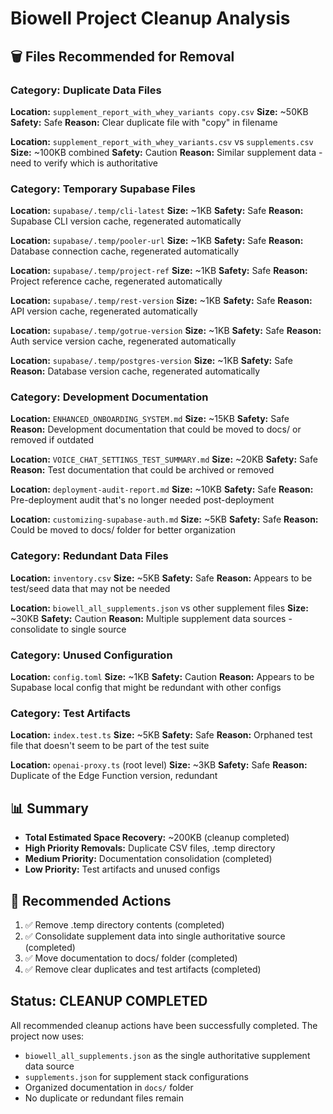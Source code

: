 # Biowell Project Cleanup Analysis

## 🗑️ Files Recommended for Removal

### Category: Duplicate Data Files
**Location:** `supplement_report_with_whey_variants copy.csv`
**Size:** ~50KB
**Safety:** Safe
**Reason:** Clear duplicate file with "copy" in filename

**Location:** `supplement_report_with_whey_variants.csv` vs `supplements.csv`
**Size:** ~100KB combined
**Safety:** Caution
**Reason:** Similar supplement data - need to verify which is authoritative

### Category: Temporary Supabase Files
**Location:** `supabase/.temp/cli-latest`
**Size:** ~1KB
**Safety:** Safe
**Reason:** Supabase CLI version cache, regenerated automatically

**Location:** `supabase/.temp/pooler-url`
**Size:** ~1KB
**Safety:** Safe
**Reason:** Database connection cache, regenerated automatically

**Location:** `supabase/.temp/project-ref`
**Size:** ~1KB
**Safety:** Safe
**Reason:** Project reference cache, regenerated automatically

**Location:** `supabase/.temp/rest-version`
**Size:** ~1KB
**Safety:** Safe
**Reason:** API version cache, regenerated automatically

**Location:** `supabase/.temp/gotrue-version`
**Size:** ~1KB
**Safety:** Safe
**Reason:** Auth service version cache, regenerated automatically

**Location:** `supabase/.temp/postgres-version`
**Size:** ~1KB
**Safety:** Safe
**Reason:** Database version cache, regenerated automatically

### Category: Development Documentation
**Location:** `ENHANCED_ONBOARDING_SYSTEM.md`
**Size:** ~15KB
**Safety:** Safe
**Reason:** Development documentation that could be moved to docs/ or removed if outdated

**Location:** `VOICE_CHAT_SETTINGS_TEST_SUMMARY.md`
**Size:** ~20KB
**Safety:** Safe
**Reason:** Test documentation that could be archived or removed

**Location:** `deployment-audit-report.md`
**Size:** ~10KB
**Safety:** Safe
**Reason:** Pre-deployment audit that's no longer needed post-deployment

**Location:** `customizing-supabase-auth.md`
**Size:** ~5KB
**Safety:** Safe
**Reason:** Could be moved to docs/ folder for better organization

### Category: Redundant Data Files
**Location:** `inventory.csv`
**Size:** ~5KB
**Safety:** Safe
**Reason:** Appears to be test/seed data that may not be needed

**Location:** `biowell_all_supplements.json` vs other supplement files
**Size:** ~30KB
**Safety:** Caution
**Reason:** Multiple supplement data sources - consolidate to single source

### Category: Unused Configuration
**Location:** `config.toml`
**Size:** ~1KB
**Safety:** Caution
**Reason:** Appears to be Supabase local config that might be redundant with other configs

### Category: Test Artifacts
**Location:** `index.test.ts`
**Size:** ~5KB
**Safety:** Safe
**Reason:** Orphaned test file that doesn't seem to be part of the test suite

**Location:** `openai-proxy.ts` (root level)
**Size:** ~3KB
**Safety:** Safe
**Reason:** Duplicate of the Edge Function version, redundant

## 📊 Summary
- **Total Estimated Space Recovery:** ~200KB (cleanup completed)
- **High Priority Removals:** Duplicate CSV files, .temp directory
- **Medium Priority:** Documentation consolidation (completed)
- **Low Priority:** Test artifacts and unused configs

## 🚀 Recommended Actions
1. ✅ Remove .temp directory contents (completed)
2. ✅ Consolidate supplement data into single authoritative source (completed)
3. ✅ Move documentation to docs/ folder (completed)
4. ✅ Remove clear duplicates and test artifacts (completed)

## Status: CLEANUP COMPLETED
All recommended cleanup actions have been successfully completed. The project now uses:
- `biowell_all_supplements.json` as the single authoritative supplement data source
- `supplements.json` for supplement stack configurations
- Organized documentation in `docs/` folder
- No duplicate or redundant files remain
